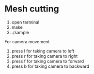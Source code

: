# Mesh cutting

1. open terminal
2. make 
3. ./sample

For camera movement
1. press l for taking camera to left
2. press r for taking camera to right
3. press f for taking camera to forward
4. press b for taking camera to backward
